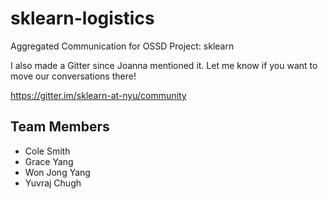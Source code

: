 # sklearn-logistics
Aggregated Communication for OSSD Project: sklearn

I also made a Gitter since Joanna mentioned it. Let me know if you want to move our conversations there!

https://gitter.im/sklearn-at-nyu/community


## Team Members
* Cole Smith
* Grace Yang
* Won Jong Yang
* Yuvraj Chugh
